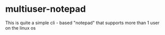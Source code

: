 # multiuser-notepad

This is quite a simple cli - based "notepad" that supports more than 1 user on the linux os
